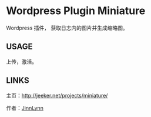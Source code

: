 # Wordpress Plugin Miniature

Wordpress 插件， 获取日志内的图片并生成缩略图。

## USAGE

上传，激活。

## LINKS

主页：http://jeeker.net/projects/miniature/

作者：[JinnLynn](http://jeeker.net)